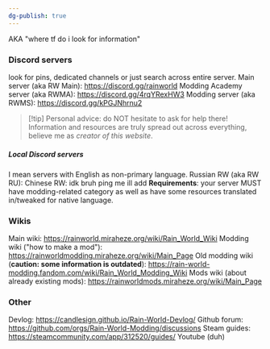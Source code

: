 ```yaml
---
dg-publish: true
---
```

AKA "where tf do i look for information"

### Discord servers
look for pins, dedicated channels or just search across entire server.
Main server (aka RW Main): https://discord.gg/rainworld
Modding Academy server (aka RWMA): https://discord.gg/4rqYRexHW3
Modding server (aka RWMS): https://discord.gg/kPGJNhrnu2

> [!tip] Personal advice: do NOT hesitate to ask for help there!
> Information and resources are truly spread out across everything, believe me as _creator of this website_.
##### Local Discord servers
I mean servers with English as non-primary language.
Russian RW (aka RW RU):
Chinese RW:
idk bruh ping me ill add
**Requirements**: your server MUST have modding-related category as well as have some resources translated in/tweaked for native language. 

### Wikis
Main wiki: https://rainworld.miraheze.org/wiki/Rain_World_Wiki
Modding wiki ("how to make a mod"): https://rainworldmodding.miraheze.org/wiki/Main_Page
Old modding wiki (**caution: some information is outdated**): https://rain-world-modding.fandom.com/wiki/Rain_World_Modding_Wiki
Mods wiki (about already existing mods): https://rainworldmods.miraheze.org/wiki/Main_Page

### Other
Devlog: https://candlesign.github.io/Rain-World-Devlog/
Github forum: https://github.com/orgs/Rain-World-Modding/discussions
Steam guides: https://steamcommunity.com/app/312520/guides/
Youtube (duh)

